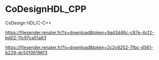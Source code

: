 # CoDesignHDL_CPP
CoDesign HDL/C-C++

https://filesender.renater.fr/?s=download&token=9ad3d46c-c87e-4cf2-bd02-11c97ca51a63

https://filesender.renater.fr/?s=download&token=2c2c6252-7fbc-4561-b229-dc50106196f3

